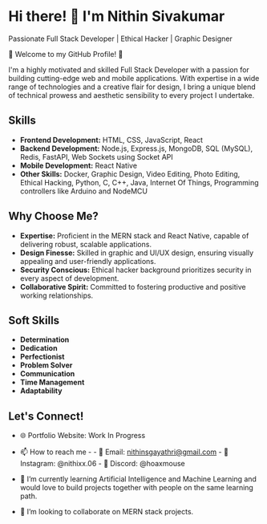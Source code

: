 # Hi there! 👋 I'm Nithin Sivakumar

Passionate Full Stack Developer | Ethical Hacker | Graphic Designer

🌟 Welcome to my GitHub Profile! 🌟

I'm a highly motivated and skilled Full Stack Developer with a passion for building cutting-edge web and mobile applications. With expertise in a wide range of technologies and a creative flair for design, I bring a unique blend of technical prowess and aesthetic sensibility to every project I undertake.

## Skills

- **Frontend Development:** HTML, CSS, JavaScript, React
- **Backend Development:** Node.js, Express.js, MongoDB, SQL (MySQL), Redis, FastAPI, Web Sockets using Socket API
- **Mobile Development:** React Native
- **Other Skills:** Docker, Graphic Design, Video Editing, Photo Editing, Ethical Hacking, Python, C, C++, Java, Internet Of Things, Programming controllers like Arduino and NodeMCU

## Why Choose Me?

- **Expertise:** Proficient in the MERN stack and React Native, capable of delivering robust, scalable applications.
- **Design Finesse:** Skilled in graphic and UI/UX design, ensuring visually appealing and user-friendly applications.
- **Security Conscious:** Ethical hacker background prioritizes security in every aspect of development.
- **Collaborative Spirit:** Committed to fostering productive and positive working relationships.

## Soft Skills

- **Determination**
- **Dedication**
- **Perfectionist**
- **Problem Solver**
- **Communication**
- **Time Management**
- **Adaptability**

## Let's Connect!

- 🌐 Portfolio Website: Work In Progress
- 📫 How to reach me - 
      - 📧 Email: nithinsgayathri@gmail.com
      - 📱 Instagram: @nithixx.06
      - 📱 Discord: @hoaxmouse

- 🌱 I’m currently learning Artificial Intelligence and Machine Learning and would love to build projects together with people on the same learning path.
- 💞️ I’m looking to collaborate on MERN stack projects.


<!---
nithin-sivakumar/nithin-sivakumar is a ✨ special ✨ repository because its `README.md` (this file) appears on your GitHub profile.
You can click the Preview link to take a look at your changes.
--->
